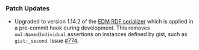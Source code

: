 ### Patch Updates

* Upgraded to version 1.14.2 of the [EDM RDF serializer](https://github.com/edmcouncil/rdf-toolkit) which is applied in a pre-commit hook during development. This removes `owl:NamedIndividual` assertions on instances defined by gist, such as `gist:_second`. Issue [#774](https://github.com/semanticarts/gist/issues/774).
